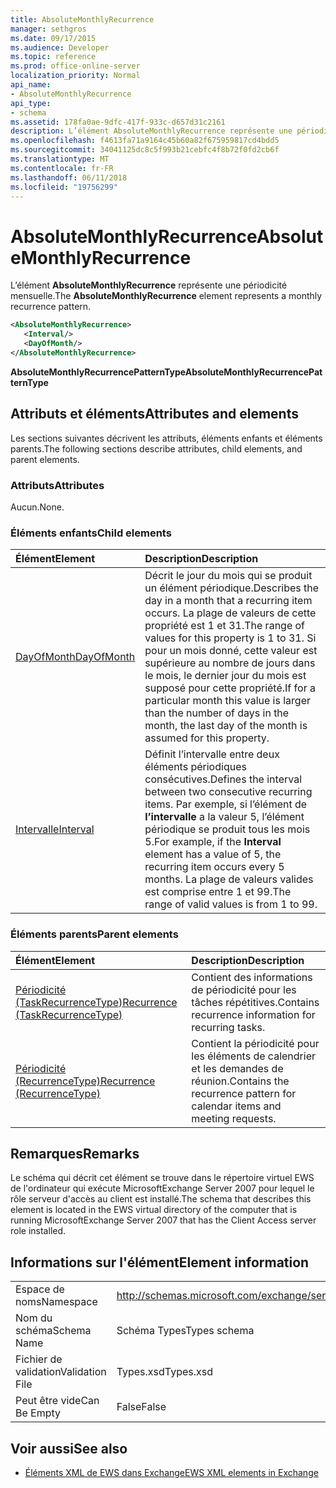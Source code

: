 ```yaml
---
title: AbsoluteMonthlyRecurrence
manager: sethgros
ms.date: 09/17/2015
ms.audience: Developer
ms.topic: reference
ms.prod: office-online-server
localization_priority: Normal
api_name:
- AbsoluteMonthlyRecurrence
api_type:
- schema
ms.assetid: 178fa0ae-9dfc-417f-933c-d657d31c2161
description: L’élément AbsoluteMonthlyRecurrence représente une périodicité mensuelle.
ms.openlocfilehash: f4613fa71a9164c45b60a82f675959817cd4bdd5
ms.sourcegitcommit: 34041125dc8c5f993b21cebfc4f8b72f0fd2cb6f
ms.translationtype: MT
ms.contentlocale: fr-FR
ms.lasthandoff: 06/11/2018
ms.locfileid: "19756299"
---
```

# <a name="absolutemonthlyrecurrence"></a><span data-ttu-id="294ef-103">AbsoluteMonthlyRecurrence</span><span class="sxs-lookup"><span data-stu-id="294ef-103">AbsoluteMonthlyRecurrence</span></span>

<span data-ttu-id="294ef-104">L’élément **AbsoluteMonthlyRecurrence** représente une périodicité mensuelle.</span><span class="sxs-lookup"><span data-stu-id="294ef-104">The **AbsoluteMonthlyRecurrence** element represents a monthly recurrence pattern.</span></span> 
  
```xml
<AbsoluteMonthlyRecurrence>
   <Interval/>
   <DayOfMonth/>
</AbsoluteMonthlyRecurrence>
```

 <span data-ttu-id="294ef-105">**AbsoluteMonthlyRecurrencePatternType**</span><span class="sxs-lookup"><span data-stu-id="294ef-105">**AbsoluteMonthlyRecurrencePatternType**</span></span>
## <a name="attributes-and-elements"></a><span data-ttu-id="294ef-106">Attributs et éléments</span><span class="sxs-lookup"><span data-stu-id="294ef-106">Attributes and elements</span></span>

<span data-ttu-id="294ef-107">Les sections suivantes décrivent les attributs, éléments enfants et éléments parents.</span><span class="sxs-lookup"><span data-stu-id="294ef-107">The following sections describe attributes, child elements, and parent elements.</span></span>
  
### <a name="attributes"></a><span data-ttu-id="294ef-108">Attributs</span><span class="sxs-lookup"><span data-stu-id="294ef-108">Attributes</span></span>

<span data-ttu-id="294ef-109">Aucun.</span><span class="sxs-lookup"><span data-stu-id="294ef-109">None.</span></span>
  
### <a name="child-elements"></a><span data-ttu-id="294ef-110">Éléments enfants</span><span class="sxs-lookup"><span data-stu-id="294ef-110">Child elements</span></span>

|<span data-ttu-id="294ef-111">**Élément**</span><span class="sxs-lookup"><span data-stu-id="294ef-111">**Element**</span></span>|<span data-ttu-id="294ef-112">**Description**</span><span class="sxs-lookup"><span data-stu-id="294ef-112">**Description**</span></span>|
|:-----|:-----|
|[<span data-ttu-id="294ef-113">DayOfMonth</span><span class="sxs-lookup"><span data-stu-id="294ef-113">DayOfMonth</span></span>](dayofmonth.md) <br/> |<span data-ttu-id="294ef-114">Décrit le jour du mois qui se produit un élément périodique.</span><span class="sxs-lookup"><span data-stu-id="294ef-114">Describes the day in a month that a recurring item occurs.</span></span> <span data-ttu-id="294ef-115">La plage de valeurs de cette propriété est 1 et 31.</span><span class="sxs-lookup"><span data-stu-id="294ef-115">The range of values for this property is 1 to 31.</span></span> <span data-ttu-id="294ef-116">Si pour un mois donné, cette valeur est supérieure au nombre de jours dans le mois, le dernier jour du mois est supposé pour cette propriété.</span><span class="sxs-lookup"><span data-stu-id="294ef-116">If for a particular month this value is larger than the number of days in the month, the last day of the month is assumed for this property.</span></span>  <br/> |
|[<span data-ttu-id="294ef-117">Intervalle</span><span class="sxs-lookup"><span data-stu-id="294ef-117">Interval</span></span>](interval.md) <br/> |<span data-ttu-id="294ef-118">Définit l’intervalle entre deux éléments périodiques consécutives.</span><span class="sxs-lookup"><span data-stu-id="294ef-118">Defines the interval between two consecutive recurring items.</span></span> <span data-ttu-id="294ef-119">Par exemple, si l’élément de **l’intervalle** a la valeur 5, l’élément périodique se produit tous les mois 5.</span><span class="sxs-lookup"><span data-stu-id="294ef-119">For example, if the **Interval** element has a value of 5, the recurring item occurs every 5 months.</span></span> <span data-ttu-id="294ef-120">La plage de valeurs valides est comprise entre 1 et 99.</span><span class="sxs-lookup"><span data-stu-id="294ef-120">The range of valid values is from 1 to 99.</span></span>  <br/> |
   
### <a name="parent-elements"></a><span data-ttu-id="294ef-121">Éléments parents</span><span class="sxs-lookup"><span data-stu-id="294ef-121">Parent elements</span></span>

|<span data-ttu-id="294ef-122">**Élément**</span><span class="sxs-lookup"><span data-stu-id="294ef-122">**Element**</span></span>|<span data-ttu-id="294ef-123">**Description**</span><span class="sxs-lookup"><span data-stu-id="294ef-123">**Description**</span></span>|
|:-----|:-----|
|[<span data-ttu-id="294ef-124">Périodicité (TaskRecurrenceType)</span><span class="sxs-lookup"><span data-stu-id="294ef-124">Recurrence (TaskRecurrenceType)</span></span>](recurrence-taskrecurrencetype.md) <br/> |<span data-ttu-id="294ef-125">Contient des informations de périodicité pour les tâches répétitives.</span><span class="sxs-lookup"><span data-stu-id="294ef-125">Contains recurrence information for recurring tasks.</span></span>  <br/> |
|[<span data-ttu-id="294ef-126">Périodicité (RecurrenceType)</span><span class="sxs-lookup"><span data-stu-id="294ef-126">Recurrence (RecurrenceType)</span></span>](recurrence-recurrencetype.md) <br/> |<span data-ttu-id="294ef-127">Contient la périodicité pour les éléments de calendrier et les demandes de réunion.</span><span class="sxs-lookup"><span data-stu-id="294ef-127">Contains the recurrence pattern for calendar items and meeting requests.</span></span>  <br/> |
   
## <a name="remarks"></a><span data-ttu-id="294ef-128">Remarques</span><span class="sxs-lookup"><span data-stu-id="294ef-128">Remarks</span></span>

<span data-ttu-id="294ef-129">Le schéma qui décrit cet élément se trouve dans le répertoire virtuel EWS de l'ordinateur qui exécute MicrosoftExchange Server 2007 pour lequel le rôle serveur d'accès au client est installé.</span><span class="sxs-lookup"><span data-stu-id="294ef-129">The schema that describes this element is located in the EWS virtual directory of the computer that is running MicrosoftExchange Server 2007 that has the Client Access server role installed.</span></span>
  
## <a name="element-information"></a><span data-ttu-id="294ef-130">Informations sur l'élément</span><span class="sxs-lookup"><span data-stu-id="294ef-130">Element information</span></span>

|||
|:-----|:-----|
|<span data-ttu-id="294ef-131">Espace de noms</span><span class="sxs-lookup"><span data-stu-id="294ef-131">Namespace</span></span>  <br/> |http://schemas.microsoft.com/exchange/services/2006/types  <br/> |
|<span data-ttu-id="294ef-132">Nom du schéma</span><span class="sxs-lookup"><span data-stu-id="294ef-132">Schema Name</span></span>  <br/> |<span data-ttu-id="294ef-133">Schéma Types</span><span class="sxs-lookup"><span data-stu-id="294ef-133">Types schema</span></span>  <br/> |
|<span data-ttu-id="294ef-134">Fichier de validation</span><span class="sxs-lookup"><span data-stu-id="294ef-134">Validation File</span></span>  <br/> |<span data-ttu-id="294ef-135">Types.xsd</span><span class="sxs-lookup"><span data-stu-id="294ef-135">Types.xsd</span></span>  <br/> |
|<span data-ttu-id="294ef-136">Peut être vide</span><span class="sxs-lookup"><span data-stu-id="294ef-136">Can Be Empty</span></span>  <br/> |<span data-ttu-id="294ef-137">False</span><span class="sxs-lookup"><span data-stu-id="294ef-137">False</span></span>  <br/> |
   
## <a name="see-also"></a><span data-ttu-id="294ef-138">Voir aussi</span><span class="sxs-lookup"><span data-stu-id="294ef-138">See also</span></span>

- [<span data-ttu-id="294ef-139">Éléments XML de EWS dans Exchange</span><span class="sxs-lookup"><span data-stu-id="294ef-139">EWS XML elements in Exchange</span></span>](ews-xml-elements-in-exchange.md)

